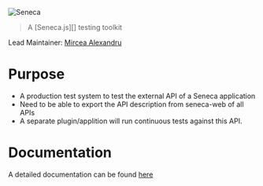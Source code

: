 ![Seneca](http://senecajs.org/files/assets/seneca-logo.png)
> A [Seneca.js][] testing toolkit

Lead Maintainer: [Mircea Alexandru](https://github.com/mirceaalexandru)

# Purpose

  * A production test system to test the external API of a Seneca application
  * Need to be able to export the API description from seneca-web of all APIs
  * A separate plugin/applition will run continuous tests against this API.

# Documentation

A detailed documentation can be found [here](docs/Readme.md)

